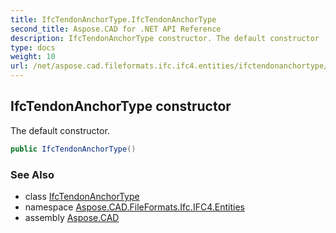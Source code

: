 ```yaml
---
title: IfcTendonAnchorType.IfcTendonAnchorType
second_title: Aspose.CAD for .NET API Reference
description: IfcTendonAnchorType constructor. The default constructor
type: docs
weight: 10
url: /net/aspose.cad.fileformats.ifc.ifc4.entities/ifctendonanchortype/ifctendonanchortype/
---
```

## IfcTendonAnchorType constructor

The default constructor.

```csharp
public IfcTendonAnchorType()
```

### See Also

* class [IfcTendonAnchorType](../)
* namespace [Aspose.CAD.FileFormats.Ifc.IFC4.Entities](../../ifctendonanchortype/)
* assembly [Aspose.CAD](../../../)


